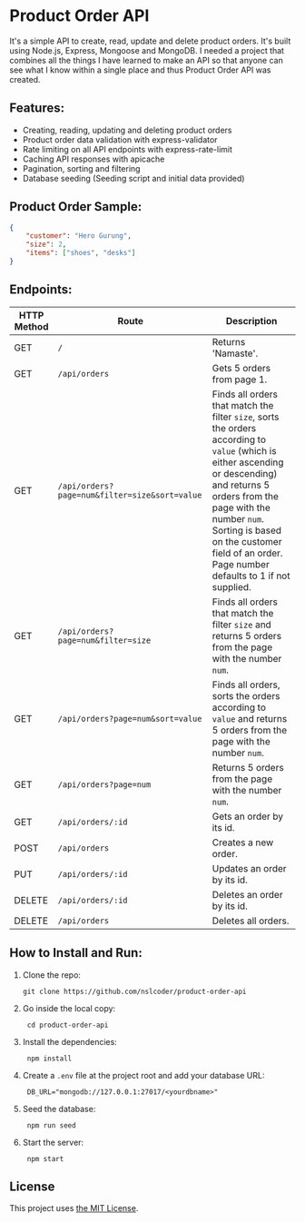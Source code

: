 # Product Order API

It's a simple API to create, read, update and delete product orders. It's built using Node.js, Express, Mongoose and MongoDB. I needed a project that combines all the things I have learned to make an API so that anyone can see what I know within a single place and thus Product Order API was created.

## Features:

- Creating, reading, updating and deleting product orders
- Product order data validation with express-validator
- Rate limiting on all API endpoints with express-rate-limit
- Caching API responses with apicache
- Pagination, sorting and filtering
- Database seeding (Seeding script and initial data provided)

## Product Order Sample:

```json
{
    "customer": "Hero Gurung",
    "size": 2,
    "items": ["shoes", "desks"]
}
```

## Endpoints:

HTTP Method | Route | Description
--- | --- | ---
GET | `/` | Returns 'Namaste'. 
GET | `/api/orders` | Gets 5 orders from page 1. 
GET | `/api/orders?page=num&filter=size&sort=value` | Finds all orders that match the filter `size`, sorts the orders according to `value` (which is either ascending or descending) and returns 5 orders from the page with the number `num`. Sorting is based on the customer field of an order. Page number defaults to 1 if not supplied. 
GET | `/api/orders?page=num&filter=size` | Finds all orders that match the filter `size` and returns 5 orders from the page with the number `num`. 
GET | `/api/orders?page=num&sort=value` | Finds all orders, sorts the orders according to `value` and returns 5 orders from the page with the number `num`. 
GET | `/api/orders?page=num` | Returns 5 orders from the page with the number `num`. 
GET | `/api/orders/:id` | Gets an order by its id. 
POST | `/api/orders` | Creates a new order. 
PUT | `/api/orders/:id` | Updates an order by its id. 
DELETE | `/api/orders/:id` | Deletes an order by its id. 
DELETE | `/api/orders` | Deletes all orders. 

## How to Install and Run:

1. Clone the repo:
        
   
       git clone https://github.com/nslcoder/product-order-api
   
2. Go inside the local copy:
        
   
        cd product-order-api
    
3. Install the dependencies: 
        
   
        npm install
    
4. Create a `.env` file at the project root and add your database URL:
        
   
        DB_URL="mongodb://127.0.0.1:27017/<yourdbname>"
    
5. Seed the database:
   
   
   
   ```
    npm run seed
   ```
   
5. Start the server:
    
   
        npm start

## License
This project uses [the MIT License](https://github.com/nslcoder/product-order-api/blob/main/LICENSE.md).

